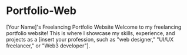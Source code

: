 # Portfolio-Web
[Your Name]'s Freelancing Portfolio Website
Welcome to my freelancing portfolio website! This is where I showcase my skills, experience, and projects as a [insert your profession, such as "web designer," "UI/UX freelancer," or "Web3 developer"].
